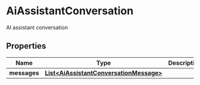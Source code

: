 

# AiAssistantConversation

AI assistant conversation

## Properties

| Name | Type | Description | Notes |
|------------ | ------------- | ------------- | -------------|
|**messages** | [**List&lt;AiAssistantConversationMessage&gt;**](AiAssistantConversationMessage.md) |  |  [optional] |




